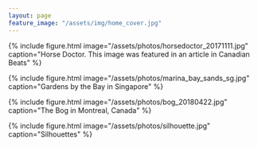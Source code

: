```yaml
---
layout: page
feature_image: "/assets/img/home_cover.jpg"
---
```


{% include figure.html image="/assets/photos/horsedoctor_20171111.jpg" caption="Horse Doctor. This image was featured in an article in Canadian Beats" %}
  
{% include figure.html image="/assets/photos/marina_bay_sands_sg.jpg" caption="Gardens by the Bay in Singapore" %}

{% include figure.html image="/assets/photos/bog_20180422.jpg" caption="The Bog in Montreal, Canada" %}

{% include figure.html image="/assets/photos/silhouette.jpg" caption="Silhouettes" %}


